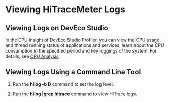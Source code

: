 # Viewing HiTraceMeter Logs


## Viewing Logs on DevEco Studio

In the CPU Insight of DevEco Studio Profiler, you can view the CPU usage and thread running status of applications and services, learn about the CPU consumption in the specified period and key loggings of the system. For details, see <!--RP1-->[CPU Analysis](https://developer.huawei.com/consumer/cn/doc/harmonyos-guides-V5/ide-insight-session-cpu-0000001532306157-V5)<!--RP1End-->.

## Viewing Logs Using a Command Line Tool

1. Run the **hilog -b D** command to set the log level.

2. Run the **hilog |grep hitrace** command to view HiTrace logs.
